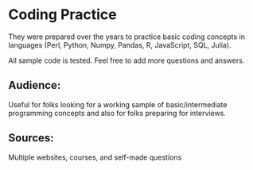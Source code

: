 # Coding Practice
They were prepared over the years to practice basic coding concepts in languages (Perl, Python, Numpy, Pandas, R, JavaScript, SQL, Julia).

All sample code is tested. Feel free to add more questions and answers. 

## Audience: ## 
Useful for folks looking for a working sample of basic/intermediate programming concepts and also for folks preparing for interviews. 

## Sources: 
Multiple websites, courses, and self-made questions
